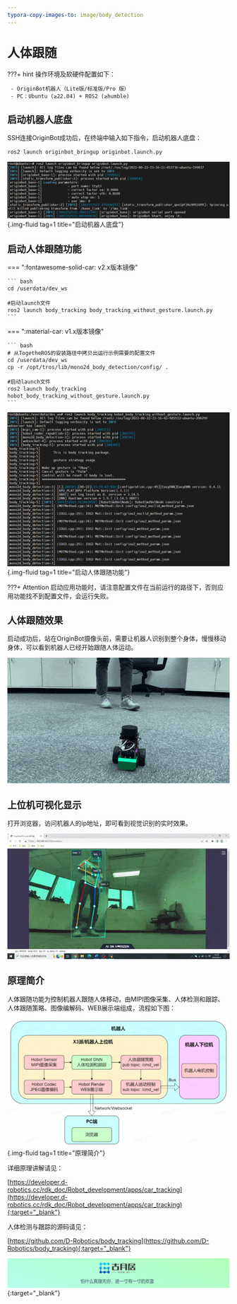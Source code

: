 ```yaml
---
typora-copy-images-to: image/body_detection
---
```


# **人体跟随**

???+ hint
    操作环境及软硬件配置如下：
    

     - OriginBot机器人（Lite版/标准版/Pro 版）
     - PC：Ubuntu (≥22.04) + ROS2 (≥humble)



## **启动机器人底盘**

SSH连接OriginBot成功后，在终端中输入如下指令，启动机器人底盘：

```bash
ros2 launch originbot_bringup originbot.launch.py
```

![image-20220822151622648](../../assets/img/navigation/image-20220822151622648.png){.img-fluid tag=1 title="启动机器人底盘"}



## **启动人体跟随功能**

=== ":fontawesome-solid-car: v2.x版本镜像"

    ``` bash
    cd /userdata/dev_ws
    
    #启动launch文件
    ros2 launch body_tracking body_tracking_without_gesture.launch.py
    ```

=== ":material-car: v1.x版本镜像"

    ``` bash
    # 从TogetheROS的安装路径中拷贝出运行示例需要的配置文件
    cd /userdata/dev_ws
    cp -r /opt/tros/lib/mono2d_body_detection/config/ .
    
    #启动launch文件
    ros2 launch body_tracking hobot_body_tracking_without_gesture.launch.py
    ```



![image-20220822151712998](../../assets/img/body_detection/image-20220822151712998.png){.img-fluid tag=1 title="启动人体跟随功能"}

???+ Attention
    启动应用功能时，请注意配置文件在当前运行的路径下，否则应用功能找不到配置文件，会运行失败。



## **人体跟随效果**

启动成功后，站在OriginBot摄像头前，需要让机器人识别到整个身体，慢慢移动身体，可以看到机器人已经开始跟随人体运动。



![body_detection](../../assets/img/body_detection/body_detection.gif)



## **上位机可视化显示**

打开浏览器，访问机器人的ip地址，即可看到视觉识别的实时效果。



![ezgif-5-5c246b7347](../../assets/img/body_detection/ezgif-5-5c246b7347.gif)



## **原理简介**

人体跟随功能为控制机器人跟随人体移动，由MIPI图像采集、人体检测和跟踪、人体跟随策略、图像编解码、WEB展示端组成，流程如下图：

![20220922180336](../../assets/img/body_detection/20220922180336.png){.img-fluid tag=1 title="原理简介"}

详细原理讲解请见：

[https://developer.d-robotics.cc/rdk_doc/Robot_development/apps/car_tracking](https://developer.d-robotics.cc/rdk_doc/Robot_development/apps/car_tracking){:target="_blank"}



人体检测与跟踪的源码请见：

[https://github.com/D-Robotics/body_tracking](https://github.com/D-Robotics/body_tracking){:target="_blank"}



[![图片1](../../assets/img/footer.png)](https://www.guyuehome.com/){:target="_blank"}

